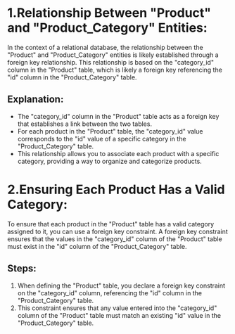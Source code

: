 # 1.Relationship Between "Product" and "Product_Category" Entities:

In the context of a relational database, the relationship between the "Product" and "Product_Category" entities is likely established through a foreign key relationship. This relationship is based on the "category_id" column in the "Product" table, which is likely a foreign key referencing the "id" column in the "Product_Category" table.

## Explanation:

-   The "category_id" column in the "Product" table acts as a foreign key that establishes a link between the two tables.
-   For each product in the "Product" table, the "category_id" value corresponds to the "id" value of a specific category in the "Product_Category" table.
-   This relationship allows you to associate each product with a specific category, providing a way to organize and categorize products.

# 2.Ensuring Each Product Has a Valid Category:

To ensure that each product in the "Product" table has a valid category assigned to it, you can use a foreign key constraint. A foreign key constraint ensures that the values in the "category_id" column of the "Product" table must exist in the "id" column of the "Product_Category" table.

## Steps:

1. When defining the "Product" table, you declare a foreign key constraint on the "category_id" column, referencing the "id" column in the "Product_Category" table.
2. This constraint ensures that any value entered into the "category_id" column of the "Product" table must match an existing "id" value in the "Product_Category" table.
